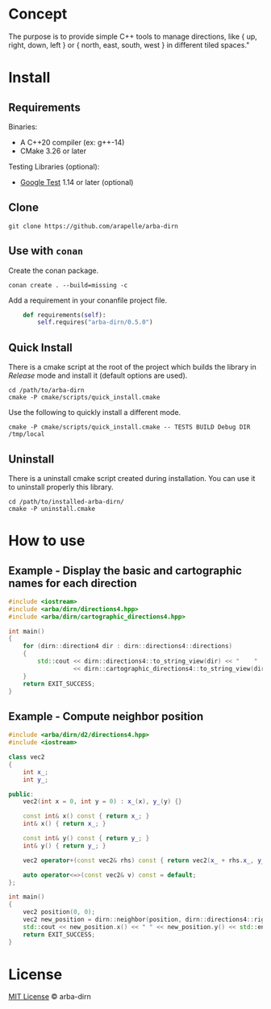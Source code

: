 # Concept

The purpose is to provide simple C++ tools to manage directions, like { up, right, down, left } or { north, east, south, west } 
in different tiled spaces."

# Install

## Requirements

Binaries:
- A C++20 compiler (ex: g++-14)
- CMake 3.26 or later

Testing Libraries (optional):
- [Google Test](https://github.com/google/googletest) 1.14 or later (optional)

## Clone

```
git clone https://github.com/arapelle/arba-dirn
```

## Use with `conan`

Create the conan package.
```
conan create . --build=missing -c
```
Add a requirement in your conanfile project file.
```python
    def requirements(self):
        self.requires("arba-dirn/0.5.0")
```

## Quick Install

There is a cmake script at the root of the project which builds the library in *Release* mode and install it (default options are used).

```
cd /path/to/arba-dirn
cmake -P cmake/scripts/quick_install.cmake
```

Use the following to quickly install a different mode.

```
cmake -P cmake/scripts/quick_install.cmake -- TESTS BUILD Debug DIR /tmp/local
```

## Uninstall

There is a uninstall cmake script created during installation. You can use it to uninstall properly this library.

```
cd /path/to/installed-arba-dirn/
cmake -P uninstall.cmake
```

# How to use

## Example - Display the basic and cartographic names for each direction

```c++
#include <iostream>
#include <arba/dirn/directions4.hpp>
#include <arba/dirn/cartographic_directions4.hpp>

int main()
{
    for (dirn::direction4 dir : dirn::directions4::directions)
    {
        std::cout << dirn::directions4::to_string_view(dir) << "    "
                  << dirn::cartographic_directions4::to_string_view(dir) << std::endl;
    }
    return EXIT_SUCCESS;
}
```

## Example - Compute neighbor position

```c++
#include <arba/dirn/d2/directions4.hpp>
#include <iostream>

class vec2
{
    int x_;
    int y_;

public:
    vec2(int x = 0, int y = 0) : x_(x), y_(y) {}

    const int& x() const { return x_; }
    int& x() { return x_; }

    const int& y() const { return y_; }
    int& y() { return y_; }

    vec2 operator+(const vec2& rhs) const { return vec2(x_ + rhs.x_, y_ + rhs.y_); }

    auto operator<=>(const vec2& v) const = default;
};

int main()
{
    vec2 position(0, 0);
    vec2 new_position = dirn::neighbor(position, dirn::directions4::right);
    std::cout << new_position.x() << " " << new_position.y() << std::endl;
    return EXIT_SUCCESS;
}
```

# License

[MIT License](./LICENSE.md) © arba-dirn
